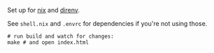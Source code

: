 Set up for [nix](https://nixos.org/) and [direnv](https://direnv.net/).

See `shell.nix` and `.envrc` for dependencies if you're not using those.

```
# run build and watch for changes:
make # and open index.html
```

